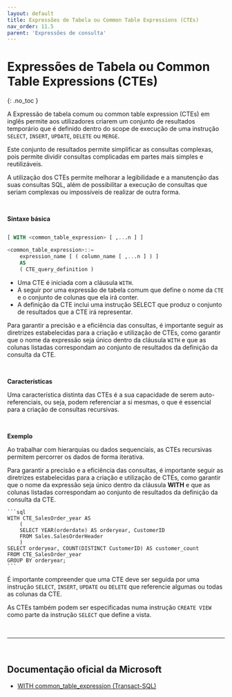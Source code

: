 ```yaml
---
layout: default
title: Expressões de Tabela ou Common Table Expressions (CTEs)
nav_order: 11.5
parent: 'Expressões de consulta'
---
```



# Expressões de Tabela ou Common Table Expressions (CTEs)
{: .no_toc }


A Expressão de tabela comum ou common table expression (CTEs) em inglês permite aos utilizadores criarem um conjunto de resultados temporário que é definido dentro do scope de execução de uma instrução `SELECT`, `INSERT`, `UPDATE`, `DELETE` ou `MERGE`.

Este conjunto de resultados permite simplificar as consultas complexas, pois permite dividir consultas complicadas em partes mais simples e reutilizáveis. 

A utilização dos CTEs permite melhorar a legibilidade e a manutenção das suas consultas SQL, além de possibilitar a execução de consultas que seriam complexas ou impossíveis de realizar de outra forma. 

<br>

**Sintaxe básica**

```sql

[ WITH <common_table_expression> [ ,...n ] ]

<common_table_expression>::=
    expression_name [ ( column_name [ ,...n ] ) ]
    AS
    ( CTE_query_definition )

```

* Uma CTE é iniciada com a cláusula `WITH`.
* A seguir por uma expressão de tabela comum que define o nome da `CTE` e o conjunto de colunas que ela irá conter. 
* A definição da CTE inclui uma instrução SELECT que produz o conjunto de resultados que a CTE irá representar. 

Para garantir a precisão e a eficiência das consultas, é importante seguir as diretrizes estabelecidas para a criação e utilização de CTEs, como garantir que o nome da expressão seja único dentro da cláusula `WITH` e que as colunas listadas correspondam ao conjunto de resultados da definição da consulta da CTE. 

<br>

**Características**

Uma característica distinta das CTEs é a sua capacidade de serem auto-referenciais, ou seja, podem referenciar a si mesmas, o que é essencial para a criação de consultas recursivas. 

<br>

**Exemplo**


Ao trabalhar com hierarquias ou dados sequenciais, as CTEs recursivas permitem percorrer os dados de forma iterativa. 

Para garantir a precisão e a eficiência das consultas, é importante seguir as diretrizes estabelecidas para a criação e utilização de CTEs, como garantir que o nome da expressão seja único dentro da cláusula **WITH** e que as colunas listadas correspondam ao conjunto de resultados da definição da consulta da CTE. 

    ```sql
    WITH CTE_SalesOrder_year AS
        (
        SELECT YEAR(orderdate) AS orderyear, CustomerID
        FROM Sales.SalesOrderHeader
        )
    SELECT orderyear, COUNT(DISTINCT CustomerID) AS customer_count
    FROM CTE_SalesOrder_year
    GROUP BY orderyear;
    ```


É importante compreender que uma CTE deve ser seguida por uma instrução `SELECT`, `INSERT`, `UPDATE` ou `DELETE` que referencie algumas ou todas as colunas da CTE. 

As CTEs também podem ser especificadas numa instrução `CREATE VIEW` como parte da instrução `SELECT` que define a vista. 

<br>

---

<br>

##  Documentação oficial da Microsoft

- [WITH common_table_expression (Transact-SQL)](https://learn.microsoft.com/en-us/sql/t-sql/queries/with-common-table-expression-transact-sql)

